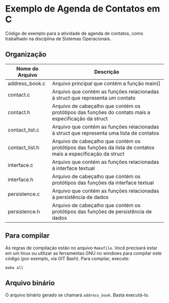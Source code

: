# Exemplo de Agenda de Contatos em C

Código de exemplo para a atividade de agenda de contatos, como trabalhado na disciplina de Sistemas Operacionais.

## Organização

| Nome do Arquivo | Descrição |
| --------------- | --------- |
| address_book.c  | Arquivo principal que contém a função main() |
| contact.c        | Arquivo que contém as funções relacionadas à struct que representa um contato |
| contact.h        | Arquivo de cabeçalho que contém os protótipos das funções do contato mais a especificação da struct |
| contact_list.c        | Arquivo que contém as funções relacionadas à struct que representa uma lista de contatos |
| contact_list.h        | Arquivo de cabeçalho que contém os protótipos das funções da lista de contatos mais a especificação da struct |
| interface.c        | Arquivo que contém as funções relacionadas à interface textual |
| interface.h        | Arquivo de cabeçalho que contém os protótipos das funções da interface textual |
| persistence.c        | Arquivo que contém as funções relacionadas à persistência de dados |
| persistence.h        | Arquivo de cabeçalho que contém os protótipos das funções de persistência de dados |

## Para compilar

As regras de compilação estão no arquivo `Makefile`. Você precisará estar em um linux ou utilizar as ferramentas GNU no windows para compilar este código (por exemplo, via GIT Bash). Para compilar, execute:

```shell
make all
```

## Arquivo binário

O arquivo binário gerado se chamará `address_book`. Basta executá-lo.